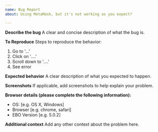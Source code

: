 ```yaml
---
name: Bug Report
about: Using MetaMask, but it's not working as you expect?

---
```


<!--
BEFORE SUBMITTING: 
1) Please search to make sure this issue has not been opened already
2) If this is a implementation question or trouble with your personal project, please post on StackExchange. This will get your question answered more quickly and make it easier for other devs to find the answer in the future. 
-->

**Describe the bug**
A clear and concise description of what the bug is.

**To Reproduce**
Steps to reproduce the behavior:
1. Go to '...'
2. Click on '....'
3. Scroll down to '....'
4. See error

**Expected behavior**
A clear description of what you expected to happen.

**Screenshots**
If applicable, add screenshots to help explain your problem.

**Browser details (please complete the following information):**
 - OS: [e.g. OS X, Windows]
 - Browser [e.g. chrome, safari]
 - EBO Version [e.g. 5.0.2]

**Additional context**
Add any other context about the problem here.
